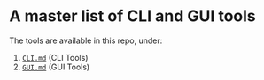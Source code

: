 # A master list of CLI and GUI tools

The tools are available in this repo, under:

1. [`CLI.md`](./CLI.md) (CLI Tools)
2. [`GUI.md`](./GUI.md) (GUI Tools)
